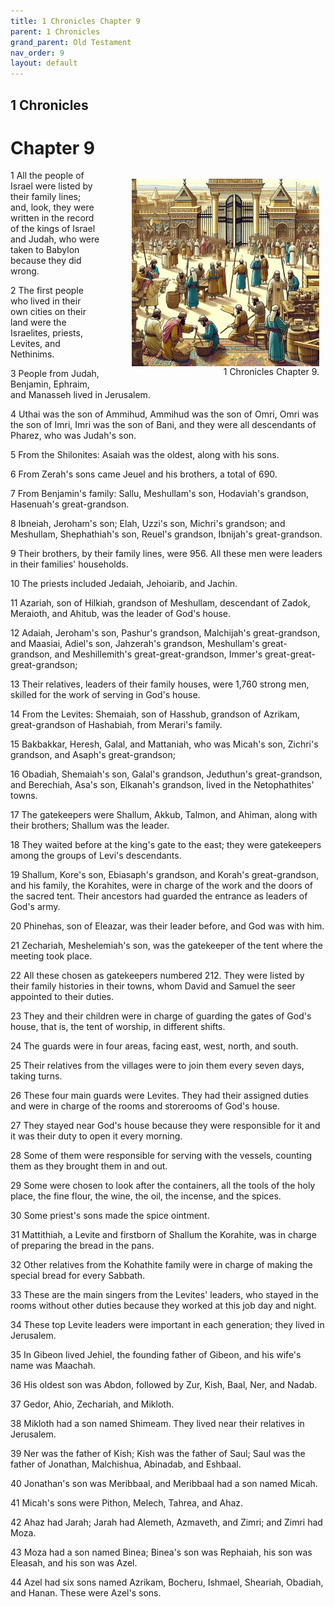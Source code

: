 ```yaml
---
title: 1 Chronicles Chapter 9
parent: 1 Chronicles
grand_parent: Old Testament
nav_order: 9
layout: default
---
```


## 1 Chronicles

# Chapter 9

<figure style="float: right; margin-right: 10px;">
    <img src="/assets/Image/1 Chronicles/500/9.jpg" alt="1 Chronicles Chapter 9" style="width: 300px; height: 300px; float: right;padding-left: 10px;"/>
    <figcaption style="clear: both;text-align: right;">1 Chronicles Chapter 9.</figcaption>
</figure>
1 All the people of Israel were listed by their family lines; and, look, they were written in the record of the kings of Israel and Judah, who were taken to Babylon because they did wrong.

2 The first people who lived in their own cities on their land were the Israelites, priests, Levites, and Nethinims.

3 People from Judah, Benjamin, Ephraim, and Manasseh lived in Jerusalem.

4 Uthai was the son of Ammihud, Ammihud was the son of Omri, Omri was the son of Imri, Imri was the son of Bani, and they were all descendants of Pharez, who was Judah's son.

5 From the Shilonites: Asaiah was the oldest, along with his sons.

6 From Zerah's sons came Jeuel and his brothers, a total of 690.

7 From Benjamin's family: Sallu, Meshullam's son, Hodaviah's grandson, Hasenuah's great-grandson.

8 Ibneiah, Jeroham's son; Elah, Uzzi's son, Michri's grandson; and Meshullam, Shephathiah's son, Reuel's grandson, Ibnijah's great-grandson.

9 Their brothers, by their family lines, were 956. All these men were leaders in their families' households.

10 The priests included Jedaiah, Jehoiarib, and Jachin.

11 Azariah, son of Hilkiah, grandson of Meshullam, descendant of Zadok, Meraioth, and Ahitub, was the leader of God's house.

12 Adaiah, Jeroham's son, Pashur's grandson, Malchijah's great-grandson, and Maasiai, Adiel's son, Jahzerah's grandson, Meshullam's great-grandson, and Meshillemith's great-great-grandson, Immer's great-great-great-grandson;

13 Their relatives, leaders of their family houses, were 1,760 strong men, skilled for the work of serving in God's house.

14 From the Levites: Shemaiah, son of Hasshub, grandson of Azrikam, great-grandson of Hashabiah, from Merari's family.

15 Bakbakkar, Heresh, Galal, and Mattaniah, who was Micah's son, Zichri's grandson, and Asaph's great-grandson;

16 Obadiah, Shemaiah's son, Galal's grandson, Jeduthun's great-grandson, and Berechiah, Asa's son, Elkanah's grandson, lived in the Netophathites' towns.

17 The gatekeepers were Shallum, Akkub, Talmon, and Ahiman, along with their brothers; Shallum was the leader.

18 They waited before at the king's gate to the east; they were gatekeepers among the groups of Levi's descendants.

19 Shallum, Kore's son, Ebiasaph's grandson, and Korah's great-grandson, and his family, the Korahites, were in charge of the work and the doors of the sacred tent. Their ancestors had guarded the entrance as leaders of God's army.

20 Phinehas, son of Eleazar, was their leader before, and God was with him.

21 Zechariah, Meshelemiah's son, was the gatekeeper of the tent where the meeting took place.

22 All these chosen as gatekeepers numbered 212. They were listed by their family histories in their towns, whom David and Samuel the seer appointed to their duties.

23 They and their children were in charge of guarding the gates of God's house, that is, the tent of worship, in different shifts.

24 The guards were in four areas, facing east, west, north, and south.

25 Their relatives from the villages were to join them every seven days, taking turns.

26 These four main guards were Levites. They had their assigned duties and were in charge of the rooms and storerooms of God's house.

27 They stayed near God's house because they were responsible for it and it was their duty to open it every morning.

28 Some of them were responsible for serving with the vessels, counting them as they brought them in and out.

29 Some were chosen to look after the containers, all the tools of the holy place, the fine flour, the wine, the oil, the incense, and the spices.

30 Some priest's sons made the spice ointment.

31 Mattithiah, a Levite and firstborn of Shallum the Korahite, was in charge of preparing the bread in the pans.

32 Other relatives from the Kohathite family were in charge of making the special bread for every Sabbath.

33 These are the main singers from the Levites' leaders, who stayed in the rooms without other duties because they worked at this job day and night.

34 These top Levite leaders were important in each generation; they lived in Jerusalem.

35 In Gibeon lived Jehiel, the founding father of Gibeon, and his wife's name was Maachah.

36 His oldest son was Abdon, followed by Zur, Kish, Baal, Ner, and Nadab.

37 Gedor, Ahio, Zechariah, and Mikloth.

38 Mikloth had a son named Shimeam. They lived near their relatives in Jerusalem.

39 Ner was the father of Kish; Kish was the father of Saul; Saul was the father of Jonathan, Malchishua, Abinadab, and Eshbaal.

40 Jonathan's son was Meribbaal, and Meribbaal had a son named Micah.

41 Micah's sons were Pithon, Melech, Tahrea, and Ahaz.

42 Ahaz had Jarah; Jarah had Alemeth, Azmaveth, and Zimri; and Zimri had Moza.

43 Moza had a son named Binea; Binea's son was Rephaiah, his son was Eleasah, and his son was Azel.

44 Azel had six sons named Azrikam, Bocheru, Ishmael, Sheariah, Obadiah, and Hanan. These were Azel's sons.


